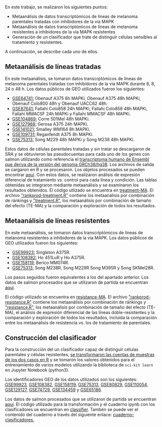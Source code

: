 En este trabajo, se realizaron los siguientes puntos:
* Metaanálisis de datos transcriptómicos de líneas de melanoma parentales tratadas con inhibidores de la vía MAPK
* Metaanálisis de datos transcriptómicos de líneas de melanoma resistentes a inhibidores de la vía MAPK resistentes 
* Generación de un clasificador que trate de distinguir células sensibles al tratamiento y resistentes.

A continuación, se describe cada uno de ellos.

## Metaanálisis de líneas tratadas

En este metaanálisis, se tomaron datos transcrptómicos de líneas de melanoma parentales tratadas con inhibidores de la vía MAPK durante 6, 8, 24 o 48 h. Los datos públicos de GEO utilizados fueron los siguientes:

- [GSE64741:](https://www.ncbi.nlm.nih.gov/geo/query/acc.cgi?acc=GSE64741) Obenauf A375 6h MAPKi, Obenauf A375 48h MAPKi, Obenauf Colo800 48h y Obenauf UACC62 48h.
- [GSE87641:](https://www.ncbi.nlm.nih.gov/geo/query/acc.cgi?acc=GSE87641) Fallahi Colo858 24h MAPKi, Fallahi Colo858 48h MAPKi, Fallahi MMACSF 24h MAPKi y Fallahi MMACSF 48h MAPKi.
- [GSE104869:](https://www.ncbi.nlm.nih.gov/geo/query/acc.cgi?acc=GSE104869) Corre 501Mel 48h MAPKi.
- [GSE127988:](https://www.ncbi.nlm.nih.gov/geo/query/acc.cgi?acc=GSE127988) Gerosa A375 24h MAPKi.
- [GSE141021:](https://www.ncbi.nlm.nih.gov/geo/query/acc.cgi?acc=GSE141021) Smalley WM164 8h MAPKi.
- [GSE109731:](https://www.ncbi.nlm.nih.gov/geo/query/acc.cgi?acc=GSE109731) Reganfendt A375 8h MAPKi.
- [GSE75313:](https://www.ncbi.nlm.nih.gov/geo/query/acc.cgi?acc=GSE75313) Song M229 48h MAPKi y Song M238 48h MAPKi.

Estos datos de células parentales tratadas y sin tratar se descargaron de SRA y se obtuvieron las pseudocuentas para cada uno de los genes con salmon utilizando como referencia el [transcriptoma humano de Ensembl que deriva de la versión del genoma GRCh38/hg38](https://www.ensembl.org/Homo_sapiens/Info/Index). Los archivos de salida se cargaron en R y se procesaron. Los objetos procesados se pueden encontrar [aquí](https://drive.google.com/drive/folders/1ycnEiHrvURblxy61YuX_MlQDHroYPgNr?usp=sharing). Con estos datos, se realizaron análisis de expresión diferencial de tratamiento *vs.* control para cada línea y condición. Las tablas obtenidas se integraron mediante metaanálisis y se examinaron los resultados obtenidos. El código utlizado se encuentra en [treatment-MA](https://github.com/yberda/tfm-bioinfo/tree/main/treatment-MA). El archivo ["rankprod-treatment.R"](https://github.com/yberda/tfm-bioinfo/blob/main/treatment-MA/rankprod-treatment.R) contiene los metaanálisis por combinación de ránkings y ["treatment.R"](https://github.com/yberda/tfm-bioinfo/blob/main/treatment-MA/treatment.R), los metaanálisis por combinación de tamaño del efecto (TE-MA) y la  comparación y exploración de todos los resultados.

## Metaanálisis de líneas resistentes

En este metaanálisis, se tomaron datos transcriptómicos de líneas de melanoma resistentes a inhibidores de la vía MAPK. Los datos públicos de GEO utilizados fueron los siguientes:

- [GSE99923:](https://www.ncbi.nlm.nih.gov/geo/query/acc.cgi?acc=GSE99923) Singleton A375R.
- [GSE108382:](https://www.ncbi.nlm.nih.gov/geo/query/acc.cgi?acc=GSE108382) Ho 451LuR y Ho A375R.
- [GSE158119:](https://www.ncbi.nlm.nih.gov/geo/query/acc.cgi?acc=GSE158119) Berico MM074R.
- [GSE75313:](https://www.ncbi.nlm.nih.gov/geo/query/acc.cgi?acc=GSE75313) Song M238R, Song M229R Song M395R y Song SKMel28R.

Los pasos seguidos fueron equivalentes a los del apartado anterior. Los datos de salmon procesados que se utilizaron de partida se encuentran [aquí](https://drive.google.com/drive/folders/1ycnEiHrvURblxy61YuX_MlQDHroYPgNr?usp=sharing).

El código utilizado se encuentra en [resistance-MA](https://github.com/yberda/tfm-bioinfo/tree/main/resistance-MA). El archivo ["rankprod-resistance.R"](https://github.com/yberda/tfm-bioinfo/blob/main/resistance-MA/rankprod-resistance.R) contiene los metaanálisis por combinación de ránkings y ["resistance.R"](https://github.com/yberda/tfm-bioinfo/blob/main/resistance-MA/resistance.R), los metaanálisis por combinación de tamaño del efecto (TE-MA), el análisis de expresión diferencial de las líneas doble-resistentes y la  comparación y exploración de todos los resultados, incluida la comparación entre los metaanálisis de resistencia vs. los de tratamiento de parentales.

## Construcción del clasificador

Para la construcción del un clasificador capaz de distinguir células parentales y células resistentes, [se transformaron las cuentas de muestras de los dos casos en R](https://github.com/yberda/tfm-bioinfo/blob/main/classifier/tpm-norm.R) y se tomaron los valores obtenidos para el entrenamiento de varios modelos utilizando la biblioteca de `sci-kit learn` en Jupyter Notebook (python3). 

Los identificadores GEO de los datos utilizados son los siguientes: [GSE99923](https://www.ncbi.nlm.nih.gov/geo/query/acc.cgi?acc=GSE99923), [GSE108382](https://www.ncbi.nlm.nih.gov/geo/query/acc.cgi?acc=GSE108382), [GSE158119](https://www.ncbi.nlm.nih.gov/geo/query/acc.cgi?acc=GSE158119), [GSE75313](https://www.ncbi.nlm.nih.gov/geo/query/acc.cgi?acc=GSE75313), [GSE80829](https://www.ncbi.nlm.nih.gov/geo/query/acc.cgi?acc=GSE80829), [GSE110054](https://www.ncbi.nlm.nih.gov/geo/query/acc.cgi?acc=GSE110054), [GSE129127](https://www.ncbi.nlm.nih.gov/geo/query/acc.cgi?acc=GSE129127), [GSE74729](https://www.ncbi.nlm.nih.gov/geo/query/acc.cgi?acc=GSE74729), [GSE134459](https://www.ncbi.nlm.nih.gov/geo/query/acc.cgi?acc=GSE134459) y [GSE65186](https://www.ncbi.nlm.nih.gov/geo/query/acc.cgi?acc=GSE65186).

Los datos de salmon procesados que se utilizaron de partida se encuentran [aquí](https://drive.google.com/drive/folders/1ycnEiHrvURblxy61YuX_MlQDHroYPgNr?usp=sharing). El código utilizado para la transformación y el cuaderno ipynb con los clasificadores se encuentran en [classifier](https://github.com/yberda/tfm-bioinfo/tree/main/classifier). Tambén se puede ver el contenido del cuaderno a través del siguiente enlace: [cuaderno-clasificadores.](https://nbviewer.org/github/yberda/tfm-bioinfo/blob/main/classifier/classifier-cell-lines.ipynb)

